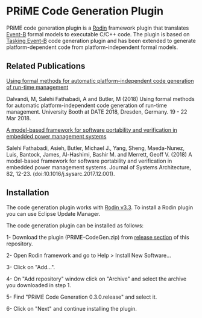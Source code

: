 # PRiME Code Generation Plugin

PRiME code generation plugin is a [Rodin](https://sourceforge.net/projects/rodin-b-sharp/files/Core_Rodin_Platform/) framework plugin that translates [Event-B](http://www.event-b.org) formal models to executable C/C++ code. The plugin is based on [Tasking Event-B](http://wiki.event-b.org/index.php/Tasking_Event-B_Overview) code generation plugin and has been extended to generate platform-dependent code from platform-independent formal models.


## Related Publications

[Using formal methods for automatic platform-independent code generation of run-time management](https://eprints.soton.ac.uk/419215/)

Dalvandi, M, Salehi Fathabadi, A and Butler, M (2018) Using formal methods for automatic platform-independent code generation of run-time management. University Booth at DATE 2018, Dresden, Germany. 19 - 22 Mar 2018.


[A model-based framework for software portability and verification in embedded power management systems](https://eprints.soton.ac.uk/416805/)

Salehi Fathabadi, Asieh, Butler, Michael J., Yang, Sheng, Maeda-Nunez, Luis, Bantock, James, Al-Hashimi, Bashir M. and Merrett, Geoff V. (2018) A model-based framework for software portability and verification in embedded power management systems. Journal of Systems Architecture, 82, 12-23. (doi:10.1016/j.sysarc.2017.12.001).




## Installation

The code generation plugin works with [Rodin v3.3](https://sourceforge.net/projects/rodin-b-sharp/files/Core_Rodin_Platform/3.3/). To install a Rodin plugin you can use Eclipse Update Manager.

The code generation plugin can be installed as follows:

1- Download the plugin (PRiME-CodeGen.zip) from [release section](https://github.com/PRiME-project/PRiME_CodeGen/releases) of this repository.

2- Open Rodin framework and go to Help > Install New Software...

3- Click on "Add...".

4- On "Add repository" window click on "Archive" and select the archive you downloaded in step 1.

5- Find "PRiME Code Generation  0.3.0.release" and select it.

6- Click on "Next" and continue installing the plugin.

